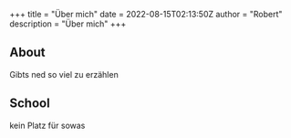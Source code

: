+++
title = "Über mich"
date = 2022-08-15T02:13:50Z
author = "Robert"
description = "Über mich"
+++

## About

Gibts ned so viel zu erzählen

## School

kein Platz für sowas